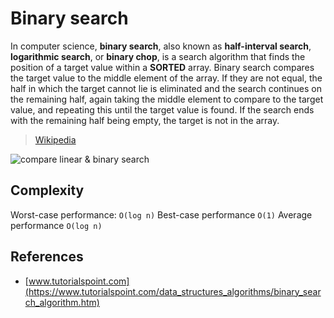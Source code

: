 # Binary search
In computer science, **binary search**, also known as **half-interval search**, **logarithmic search**, or **binary chop**, is a search algorithm that finds the position of a target value within a **SORTED** array. Binary search compares the target value to the middle element of the array. If they are not equal, the half in which the target cannot lie is eliminated and the search continues on the remaining half, again taking the middle element to compare to the target value, and repeating this until the target value is found. If the search ends with the remaining half being empty, the target is not in the array.
>[Wikipedia](https://en.wikipedia.org/wiki/Binary_search_algorithm)

![compare linear & binary search](https://res.cloudinary.com/practicaldev/image/fetch/s--PNWqc_R9--/c_limit%2Cf_auto%2Cfl_progressive%2Cq_66%2Cw_880/https://dev-to-uploads.s3.amazonaws.com/uploads/articles/gb49p4klebgbtdwijpak.gif)

## Complexity
Worst-case performance:	`O(log n)`
Best-case performance	`O(1)`
Average performance	`O(log n)`

## References
- [www.tutorialspoint.com](https://www.tutorialspoint.com/data_structures_algorithms/binary_search_algorithm.htm)
